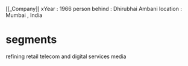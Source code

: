 [[_Company]]
xYear : 1966
person behind : Dhirubhai Ambani
location : Mumbai , India


# segments

refining 
retail
telecom and digital services
media
